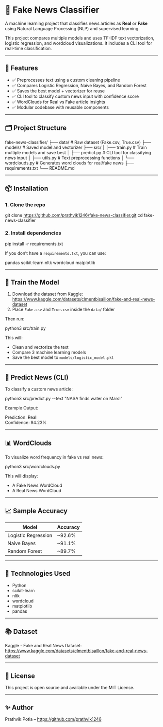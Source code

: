# 🧠 Fake News Classifier

A machine learning project that classifies news articles as **Real** or **Fake** using Natural Language Processing (NLP) and supervised learning.

This project compares multiple models and uses TF-IDF text vectorization, logistic regression, and wordcloud visualizations. It includes a CLI tool for real-time classification.

---

## 🚀 Features

- ✅ Preprocesses text using a custom cleaning pipeline  
- ✅ Compares Logistic Regression, Naive Bayes, and Random Forest  
- ✅ Saves the best model + vectorizer for reuse  
- ✅ CLI tool to classify custom news input with confidence score  
- ✅ WordClouds for Real vs Fake article insights  
- ✅ Modular codebase with reusable components

---

## 🗂 Project Structure

fake-news-classifier/
├── data/                 # Raw dataset (Fake.csv, True.csv)
├── models/               # Saved model and vectorizer
├── src/
│   ├── train.py          # Train multiple models and save best
│   ├── predict.py        # CLI tool for classifying news input
│   ├── utils.py          # Text preprocessing functions
│   └── wordclouds.py     # Generates word clouds for real/fake news
├── requirements.txt
└── README.md

---

## 📦 Installation

### 1. Clone the repo

git clone https://github.com/prathvik1246/fake-news-classifier.git
cd fake-news-classifier

### 2. Install dependencies

pip install -r requirements.txt

If you don’t have a `requirements.txt`, you can use:

pandas
scikit-learn
nltk
wordcloud
matplotlib

---

## 🧪 Train the Model

1. Download the dataset from Kaggle: https://www.kaggle.com/datasets/clmentbisaillon/fake-and-real-news-dataset  
2. Place `Fake.csv` and `True.csv` inside the `data/` folder

Then run:

python3 src/train.py

This will:
- Clean and vectorize the text  
- Compare 3 machine learning models  
- Save the best model to `models/logistic_model.pkl`

---

## 💬 Predict News (CLI)

To classify a custom news article:

python3 src/predict.py --text "NASA finds water on Mars!"

Example Output:

Prediction: Real  
Confidence: 94.23%

---

## 📊 WordClouds

To visualize word frequency in fake vs real news:

python3 src/wordclouds.py

This will display:
- A Fake News WordCloud  
- A Real News WordCloud

---

## 📈 Sample Accuracy

| Model               | Accuracy |
|--------------------|----------|
| Logistic Regression| ~92.6%   |
| Naive Bayes        | ~91.1%   |
| Random Forest      | ~89.7%   |

---

## 🧠 Technologies Used

- Python  
- scikit-learn  
- nltk  
- wordcloud  
- matplotlib  
- pandas  

---

## 📚 Dataset

Kaggle - Fake and Real News Dataset: https://www.kaggle.com/datasets/clmentbisaillon/fake-and-real-news-dataset

---

## 📜 License

This project is open source and available under the MIT License.

---

## ✨ Author

Prathvik Potla – https://github.com/prathvik1246
